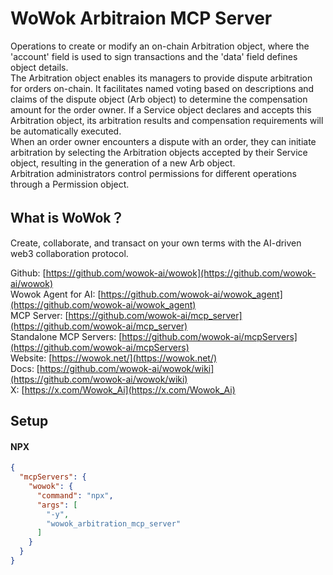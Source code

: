 # WoWok Arbitraion MCP Server
Operations to create or modify an on-chain Arbitration object, where the 'account' field is used to sign transactions and the 'data' field defines object details.      
The Arbitration object enables its managers to provide dispute arbitration for orders on-chain. It facilitates named voting based on descriptions and claims of the dispute object (Arb object) to determine the compensation amount for the order owner. If a Service object declares and accepts this Arbitration object, its arbitration results and compensation requirements will be automatically executed.      
When an order owner encounters a dispute with an order, they can initiate arbitration by selecting the Arbitration objects accepted by their Service object, resulting in the generation of a new Arb object.     
Arbitration administrators control permissions for different operations through a Permission object.   

## What is WoWok？
Create, collaborate, and transact on your own terms with the AI-driven web3 collaboration protocol.

Github: [https://github.com/wowok-ai/wowok](https://github.com/wowok-ai/wowok)   
Wowok Agent for AI: [https://github.com/wowok-ai/wowok_agent](https://github.com/wowok-ai/wowok_agent)   
MCP Server: [https://github.com/wowok-ai/mcp_server](https://github.com/wowok-ai/mcp_server)   
Standalone MCP Servers: [https://github.com/wowok-ai/mcpServers](https://github.com/wowok-ai/mcpServers)   
Website: [https://wowok.net/](https://wowok.net/)   
Docs: [https://github.com/wowok-ai/wowok/wiki](https://github.com/wowok-ai/wowok/wiki)   
X: [https://x.com/Wowok_Ai](https://x.com/Wowok_Ai)


## Setup   
#### NPX   
```json
{
  "mcpServers": {
    "wowok": {
      "command": "npx",
      "args": [
        "-y",
        "wowok_arbitration_mcp_server"
      ]
    }
  }
}
```